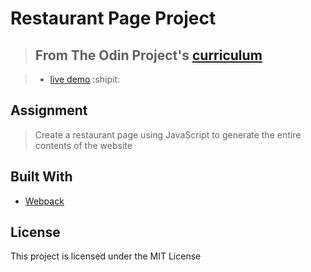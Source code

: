 # Restaurant Page Project

> ## From The Odin Project's [curriculum](https://www.theodinproject.com/courses/javascript/lessons/restaurant-page)

> - [live demo](https://https://drenchoman.github.io/Genie-Lounge/) :shipit:

## Assignment
> Create a restaurant page using JavaScript to generate the entire contents of the website

## Built With
* [Webpack](https://webpack.js.org/)

## License
This project is licensed under the MIT License

